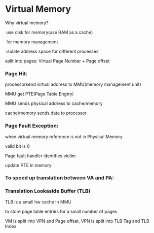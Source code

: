 # Virtual Memory

Why virtual memory?

​	use disk for memory(use RAM as a cache)

​	for memory management

​	isolate address space for different processes	



split into pages: Virtual Page Number + Page offset

### Page Hit:

processorsend virtual address to MMU(memory management unit)

MMU get PTE(Page Table Engtry)

MMU sends physical address to cache/memory

cache/memory sends data to processor

### Page Fault Exception:

when virtual memory reference is not in Physical Memory

valid bit is 0

Page fault handler identifies victim

update PTE in memory

### To speed up translation between VA and PA:

### 	Translation Lookaside Buffer (TLB)

TLB is a small hw cache in MMU

to store page table entries for a small number of pages

VM is split into VPN and Page offset, VPN is split into TLB Tag and TLB Index
